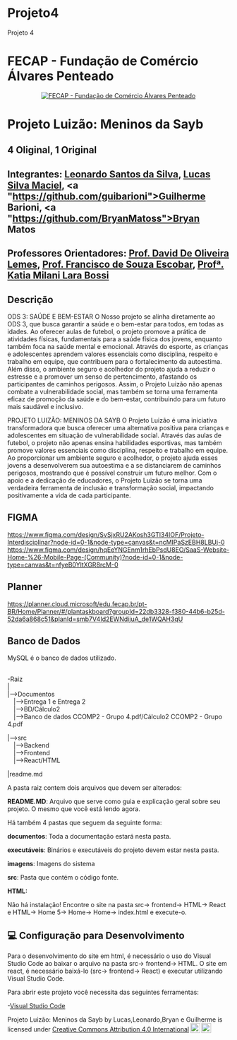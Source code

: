 # Projeto4
Projeto 4
# FECAP - Fundação de Comércio Álvares Penteado

<p align="center">
<a href= "https://www.fecap.br/"><img src="https://encrypted-tbn0.gstatic.com/images?q=tbn:ANd9GcRhZPrRa89Kma0ZZogxm0pi-tCn_TLKeHGVxywp-LXAFGR3B1DPouAJYHgKZGV0XTEf4AE&usqp=CAU" alt="FECAP - Fundação de Comércio Álvares Penteado" border="0"></a>
</p>

# Projeto Luizão: Meninos da Sayb

## 4 Oliginal, 1 Original

## Integrantes:  <a href="https://github.com/Leonardoss23">Leonardo Santos da Silva</a>, <a href="https://github.com/LucasSilvaMaciel">Lucas Silva Maciel</a>, <a "https://github.com/guibarioni">Guilherme Barioni</a>, <a "https://github.com/BryanMatoss">Bryan Matos</a>

## Professores Orientadores: <a href="https://www.linkedin.com/in/dolemes/">Prof. David De Oliveira Lemes</a>, <a href="">Prof. Francisco de Souza Escobar</a>, <a href="">Profª. Katia Milani Lara Bossi
</a>

## Descrição
ODS 3: SAÚDE E BEM-ESTAR
O Nosso projeto se alinha diretamente ao ODS 3, que busca garantir a saúde e o bem-estar para todos, em todas as idades. Ao oferecer aulas de futebol, o projeto promove a prática de atividades físicas, fundamentais para a saúde física dos jovens, enquanto também foca na saúde mental e emocional. Através do esporte, as crianças e adolescentes aprendem valores essenciais como disciplina, respeito e trabalho em equipe, que contribuem para o fortalecimento da autoestima. Além disso, o ambiente seguro e acolhedor do projeto ajuda a reduzir o estresse e a promover um senso de pertencimento, afastando os participantes de caminhos perigosos. Assim, o Projeto Luizão não apenas combate a vulnerabilidade social, mas também se torna uma ferramenta eficaz de promoção da saúde e do bem-estar, contribuindo para um futuro mais saudável e inclusivo.

PROJETO LUIZÃO: MENINOS DA SAYB
O Projeto Luizão é uma iniciativa transformadora que busca oferecer uma alternativa positiva para crianças e adolescentes em situação de vulnerabilidade social. Através das aulas de futebol, o projeto não apenas ensina habilidades esportivas, mas também promove valores essenciais como disciplina, respeito e trabalho em equipe. Ao proporcionar um ambiente seguro e acolhedor, o projeto ajuda esses jovens a desenvolverem sua autoestima e a se distanciarem de caminhos perigosos, mostrando que é possível construir um futuro melhor. Com o apoio e a dedicação de educadores, o Projeto Luizão se torna uma verdadeira ferramenta de inclusão e transformação social, impactando positivamente a vida de cada participante.

## FIGMA
https://www.figma.com/design/SvSjxRU2AKosh3GTl34IOF/Projeto-Interdisciplinar?node-id=0-1&node-type=canvas&t=ncMIPaSzEBH8LBUj-0
https://www.figma.com/design/hqEeYNGEnm1rhEbPsdU8EO/SaaS-Website-Home-%26-Mobile-Page-(Community)?node-id=0-1&node-type=canvas&t=nfyeB0YltXGR8rcM-0
## Planner
https://planner.cloud.microsoft/edu.fecap.br/pt-BR/Home/Planner/#/plantaskboard?groupId=22db3328-f380-44b6-b25d-52da6a868c51&planId=smb7V4Id2EWNdijuA_de1WQAH3qU

## Banco de Dados
MySQL é o banco de dados utilizado.<br><br>

-Raiz<br>
|<br>
|-->Documentos<br>
  &emsp;|-->Entrega 1 e Entrega 2<br>
  &emsp;|-->BD/Cálculo2<br>
  &emsp;|-->Banco de dados CCOMP2 - Grupo 4.pdf/Cálculo2 CCOMP2 - Grupo 4.pdf<br>

|-->src<br>
  &emsp;|-->Backend<br>
  &emsp;|-->Frontend<br>
  &emsp;|-->React/HTML

  |readme.md<br>

A pasta raiz contem dois arquivos que devem ser alterados:

<b>README.MD</b>: Arquivo que serve como guia e explicação geral sobre seu projeto. O mesmo que você está lendo agora.

Há também 4 pastas que seguem da seguinte forma:

<b>documentos</b>: Toda a documentação estará nesta pasta.

<b>executáveis</b>: Binários e executáveis do projeto devem estar nesta pasta.

<b>imagens</b>: Imagens do sistema

<b>src</b>: Pasta que contém o código fonte.

<b>HTML:</b>

Não há instalação!
Encontre o site na pasta src-> frontend-> HTML-> React e HTML-> Home 5-> Home-> Home-> index.html e execute-o.

## 💻 Configuração para Desenvolvimento

Para o desenvolvimento do site em html, é necessário o uso do Visual Studio Code ao baixar o arquivo na pasta src-> frontend-> HTML. O site em react, é necessário baixá-lo (src-> frontend-> React) e executar utilizando Visual Studio Code.

Para abrir este projeto você necessita das seguintes ferramentas:

-<a href="https://code.visualstudio.com/">Visual Studio Code</a>

<p xmlns:cc="http://creativecommons.org/ns#" xmlns:dct="http://purl.org/dc/terms/"><span property="dct:title">Projeto Luizão: Meninos da Sayb</span> by <span property="cc:attributionName">Lucas,Leonardo,Bryan e Guilherme</span> is licensed under <a href="https://creativecommons.org/licenses/by/4.0/?ref=chooser-v1" target="_blank" rel="license noopener noreferrer" style="display:inline-block;">Creative Commons Attribution 4.0 International<img style="height:22px!important;margin-left:3px;vertical-align:text-bottom;" src="https://mirrors.creativecommons.org/presskit/icons/cc.svg?ref=chooser-v1" alt=""><img style="height:22px!important;margin-left:3px;vertical-align:text-bottom;" src="https://mirrors.creativecommons.org/presskit/icons/by.svg?ref=chooser-v1" alt=""></a></p>
